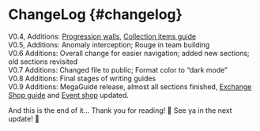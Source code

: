 # ChangeLog {#changelog}

V0.4, Additions: [Progression walls](#progression-walls), [Collection items guide](#collection-and-favorite-items)  
V0.5, Additions: Anomaly interception; Rouge in team building  
V0.6 Additions: Overall change for easier navigation; added new sections; old sections revisited  
V0.7 Additions: Changed file to public; Format color to “dark mode”  
V0.8 Additions: Final stages of writing guides  
V0.9 Additions: MegaGuide release, almost all sections finished, [Exchange Shop guide](#shopping-guides) and [Event shop](#event-shop) updated.

And this is the end of it... Thank you for reading\! 🤘 See ya in the next update\! 🤘